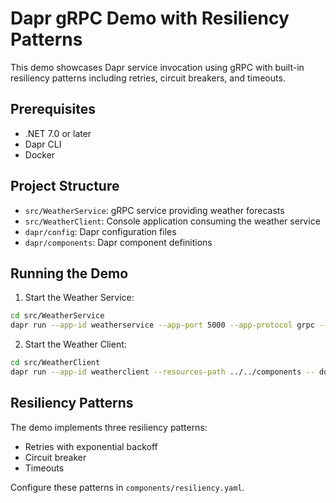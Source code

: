 # Dapr gRPC Demo with Resiliency Patterns

This demo showcases Dapr service invocation using gRPC with built-in resiliency patterns including retries, circuit breakers, and timeouts.

## Prerequisites

- .NET 7.0 or later
- Dapr CLI
- Docker

## Project Structure

- `src/WeatherService`: gRPC service providing weather forecasts
- `src/WeatherClient`: Console application consuming the weather service
- `dapr/config`: Dapr configuration files
- `dapr/components`: Dapr component definitions

## Running the Demo

1. Start the Weather Service:
```bash
cd src/WeatherService
dapr run --app-id weatherservice --app-port 5000 --app-protocol grpc --resources-path ../../components -- dotnet run
```

2. Start the Weather Client:
```bash
cd src/WeatherClient
dapr run --app-id weatherclient --resources-path ../../components -- dotnet run
```

## Resiliency Patterns

The demo implements three resiliency patterns:

- Retries with exponential backoff
- Circuit breaker
- Timeouts

Configure these patterns in `components/resiliency.yaml`.